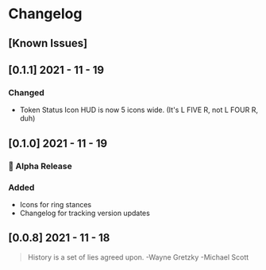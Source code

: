 # Changelog

## [Known Issues]

## [0.1.1] 2021 - 11 - 19
### Changed
- Token Status Icon HUD is now 5 icons wide. (It's L FIVE R, not L FOUR R, duh)

## [0.1.0] 2021 - 11 - 19
### :tada: Alpha Release
### Added
- Icons for ring stances
- Changelog for tracking version updates

## [0.0.8] 2021 - 11 - 18
> History is a set of lies agreed upon. 
-Wayne Gretzky 
-Michael Scott